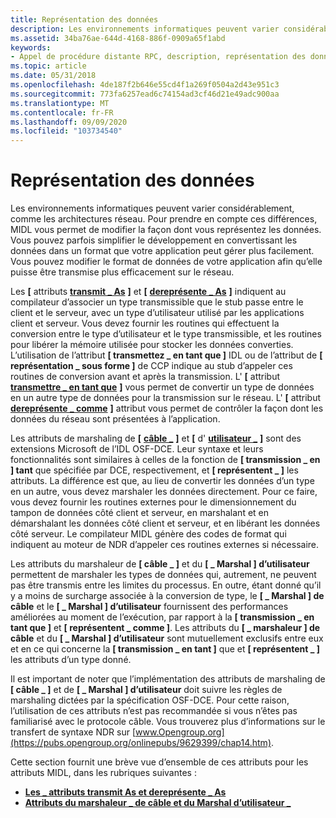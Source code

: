 ```yaml
---
title: Représentation des données
description: Les environnements informatiques peuvent varier considérablement, comme les architectures réseau.
ms.assetid: 34ba76ae-644d-4168-886f-0909a65f1abd
keywords:
- Appel de procédure distante RPC, description, représentation des données
ms.topic: article
ms.date: 05/31/2018
ms.openlocfilehash: 4de187f2b646e55cd4f1a269f0504a2d43e951c3
ms.sourcegitcommit: 773fa6257ead6c74154ad3cf46d21e49adc900aa
ms.translationtype: MT
ms.contentlocale: fr-FR
ms.lasthandoff: 09/09/2020
ms.locfileid: "103734540"
---
```

# <a name="data-representation"></a>Représentation des données

Les environnements informatiques peuvent varier considérablement, comme les architectures réseau. Pour prendre en compte ces différences, MIDL vous permet de modifier la façon dont vous représentez les données. Vous pouvez parfois simplifier le développement en convertissant les données dans un format que votre application peut gérer plus facilement. Vous pouvez modifier le format de données de votre application afin qu’elle puisse être transmise plus efficacement sur le réseau.

Les **\[** attributs [**transmit \_ As**](/windows/desktop/Midl/transmit-as) **\]** et **\[** [**dereprésente \_ As**](/windows/desktop/Midl/represent-as) **\]** indiquent au compilateur d’associer un type transmissible que le stub passe entre le client et le serveur, avec un type d’utilisateur utilisé par les applications client et serveur. Vous devez fournir les routines qui effectuent la conversion entre le type d’utilisateur et le type transmissible, et les routines pour libérer la mémoire utilisée pour stocker les données converties. L’utilisation de l’attribut **\[ transmettez \_ en tant que \]** IDL ou de l’attribut de **\[ représentation \_ sous forme \]** de CCP indique au stub d’appeler ces routines de conversion avant et après la transmission. L' **\[** attribut [**transmettre \_ en tant que**](/windows/desktop/Midl/transmit-as) **\]** vous permet de convertir un type de données en un autre type de données pour la transmission sur le réseau. L' **\[** attribut [**dereprésente \_ comme**](/windows/desktop/Midl/represent-as) **\]** attribut vous permet de contrôler la façon dont les données du réseau sont présentées à l’application.

Les attributs de marshaling de **\[** [**câble \_**](/windows/desktop/Midl/wire-marshal) **\]** et **\[** d' [**utilisateur \_**](/windows/desktop/Midl/user-marshal) **\]** sont des extensions Microsoft de l’IDL OSF-DCE. Leur syntaxe et leurs fonctionnalités sont similaires à celles de la fonction de **\[ transmission \_ en \] tant** que spécifiée par DCE, respectivement, et **\[ représentent \_ \]** les attributs. La différence est que, au lieu de convertir les données d’un type en un autre, vous devez marshaler les données directement. Pour ce faire, vous devez fournir les routines externes pour le dimensionnement du tampon de données côté client et serveur, en marshalant et en démarshalant les données côté client et serveur, et en libérant les données côté serveur. Le compilateur MIDL génère des codes de format qui indiquent au moteur de NDR d’appeler ces routines externes si nécessaire.

Les attributs du marshaleur de **\[ câble \_ \]** et du **\[ \_ Marshal \] d’utilisateur** permettent de marshaler les types de données qui, autrement, ne peuvent pas être transmis entre les limites du processus. En outre, étant donné qu’il y a moins de surcharge associée à la conversion de type, le **\[ \_ Marshal \] de câble** et le **\[ \_ Marshal \] d’utilisateur** fournissent des performances améliorées au moment de l’exécution, par rapport à la **\[ transmission \_ en tant que \]** et **\[ représentent \_ comme \]**. Les attributs du **\[ \_ marshaleur \] de câble** et du **\[ \_ Marshal \] d’utilisateur** sont mutuellement exclusifs entre eux et en ce qui concerne la **\[ transmission \_ en tant \]** que et **\[ représentent \_ \]** les attributs d’un type donné.

Il est important de noter que l’implémentation des attributs de marshaling de **\[ câble \_ \]** et de **\[ \_ Marshal \] d’utilisateur** doit suivre les règles de marshaling dictées par la spécification OSF-DCE. Pour cette raison, l’utilisation de ces attributs n’est pas recommandée si vous n’êtes pas familiarisé avec le protocole câble. Vous trouverez plus d’informations sur le transfert de syntaxe NDR sur [www.Opengroup.org](https://pubs.opengroup.org/onlinepubs/9629399/chap14.htm).

Cette section fournit une brève vue d’ensemble de ces attributs pour les attributs MIDL, dans les rubriques suivantes :

-   [**Les \_ attributs transmit As et dereprésente \_ As**](the-transmit-as-and-represent-as-attributes.md)
-   [**Attributs du marshaleur \_ de câble et du Marshal d’utilisateur \_**](the-wire-marshal-and-user-marshal-attributes.md)

 

 